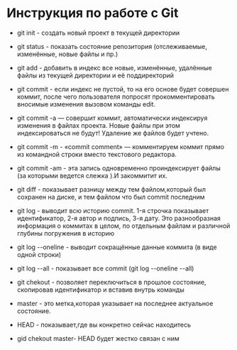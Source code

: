#  **Инструкция по работе с Git**

* git init - создать новый проект в текущей директории

* git status - показать состояние репозитория (отслеживаемые, изменённые, новые файлы и пр.)

* git add - добавить в индекс все новые, изменённые, удалённые файлы из текущей директории и её поддиректорий

* git commit - если индекс не пустой, то на его основе будет совершен коммит, после чего
пользователя попросят прокомментировать вносимые изменения вызовом команды
edit.

* git commit -a — совершит коммит, автоматически индексируя изменения в файлах
проекта. Новые файлы при этом индексироваться не будут! Удаление же файлов
будет учтено.

* git commit -m - «commit comment» — комментируем коммит прямо из командной строки
вместо текстового редактора.

* git commit -am - эта запись одновременно проиндексирует файлы (за которыми ведется слежка ).И закоммитит их.

* git diff - показывает разницу между тем файлом,который был сохранен на диске, и тем файлом что был commit последним 

* git log - выводит всю историю commit. 1-я строчка показывает идентификатор, 2-я автор и подпись, 3-я дату. Это разнообразная информация о коммитах в целом, по отдельным файлам и различной глубины погружения в историю

* git log --oneline - выводит сокращённые данные коммита (в виде одной строки) 

* git log --all - показывает все commit (git log --oneline --all)

* git chekout - позволяет переключиться в прошлое состояние, скопировав идентификатор и вставив внутрь команды

* master - это метка,которая указывает на последнее актуальное состояние.

* HEAD - показывает,где вы конкретно сейчас находитесь

* gid chekout master- HEAD будет жестко связан с ним